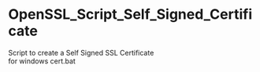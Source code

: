 # OpenSSL_Script_Self_Signed_Certificate
Script to create a Self Signed SSL Certificate <br/>
for windows cert.bat
